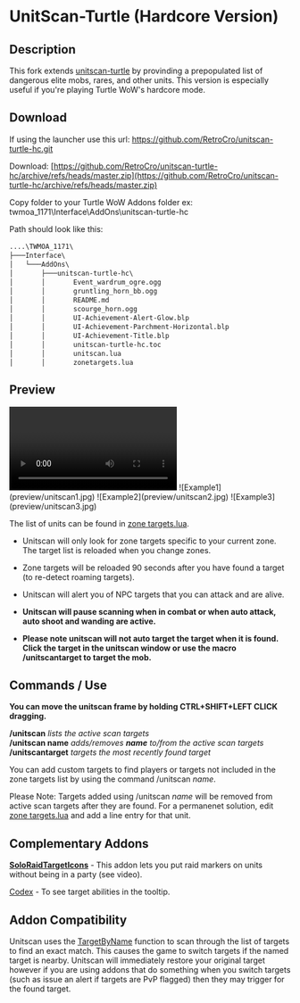 

# UnitScan-Turtle (Hardcore Version)

## Description
This fork extends [unitscan-turtle](https://github.com/GryllsAddons/unitscan-turtle) by provinding a prepopulated list of  dangerous elite mobs, rares, and other units. This version is especially useful if you're playing Turtle WoW's hardcore mode.

## Download
If using the launcher use this url: https://github.com/RetroCro/unitscan-turtle-hc.git

Download: [https://github.com/RetroCro/unitscan-turtle-hc/archive/refs/heads/master.zip](https://github.com/RetroCro/unitscan-turtle-hc/archive/refs/heads/master.zip)

Copy folder to your Turtle WoW Addons folder ex: twmoa_1171\Interface\AddOns\unitscan-turtle-hc

Path should look like this:
```
....\TWMOA_1171\
├───Interface\
│   └───AddOns\
│       ├───unitscan-turtle-hc\
│       │       Event_wardrum_ogre.ogg
│       │       gruntling_horn_bb.ogg
│       │       README.md
│       │       scourge_horn.ogg
│       │       UI-Achievement-Alert-Glow.blp
│       │       UI-Achievement-Parchment-Horizontal.blp
│       │       UI-Achievement-Title.blp
│       │       unitscan-turtle-hc.toc
│       │       unitscan.lua
│       │       zonetargets.lua
```

## Preview
<video src="https://github.com/user-attachments/assets/835e06ea-c42f-464c-b2fb-cb5800e48db0" controls="controls" style="max-width: 730px;">
</video>
![Example1](preview/unitscan1.jpg)
![Example2](preview/unitscan2.jpg)
![Example3](preview/unitscan3.jpg)




The list of units can be found in [zone targets.lua](https://raw.githubusercontent.com/RetroCro/unitscan-turtle-hc/refs/heads/master/zonetargets.lua).


 - Unitscan will only look for zone targets specific to your current
   zone. The target list is reloaded when you change zones.
   
-   Zone targets will be reloaded 90 seconds after you have found a
   target (to re-detect roaming targets).
   
-   Unitscan will alert you of NPC targets that you can attack and are
   alive.
   
-   **Unitscan will pause scanning when in combat or when auto attack, auto shoot and wanding are active.**  
-   **Please note unitscan will not auto target the target when it is found.**    
   **Click the target in the unitscan window or use the macro /unitscantarget to target the mob.**

## Commands / Use
**You can move the unitscan frame by holding CTRL+SHIFT+LEFT CLICK dragging.**


**/unitscan** *lists the active scan targets*    
**/unitscan name** *adds/removes **name** to/from the active scan targets*    
**/unitscantarget** *targets the most recently found target*    

You can add custom targets to find players or targets not included in the zone targets list by using the command /unitscan *name*. 

Please Note: Targets added using /unitscan *name* will be removed from active scan targets after they are found. For a permanenet solution, edit [zone targets.lua](https://raw.githubusercontent.com/RetroCro/unitscan-turtle-hc/refs/heads/master/zonetargets.lua) and add a line entry for that unit.

## Complementary Addons
[**SoloRaidTargetIcons**](https://github.com/refaim/SoloRaidTargetIcons) - This addon lets you put raid markers on units without being in a party (see video).

[Codex](https://github.com/nakda/codex/tree/main) - To see target abilities in the tooltip.

## Addon Compatibility
Unitscan uses the [TargetByName](https://wowpedia.fandom.com/wiki/API_TargetByName) function to scan through the list of targets to find an exact match. This causes the game to switch targets if the named target is nearby. Unitscan will immediately restore your original target however if you are using addons that do something when you switch targets (such as issue an alert if targets are PvP flagged) then they may trigger for the found target.
